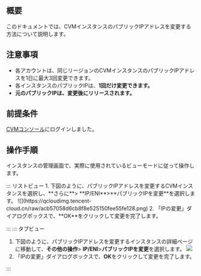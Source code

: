## 概要

このドキュメントでは、CVMインスタンスのパブリックIPアドレスを変更する方法について説明します。

## 注意事項
- 各アカウントは、同じリージョンのCVMインスタンスのパブリックIPアドレスを1日に最大3回変更できます。
- 各インスタンスのパブリックIPは、**1回だけ変更できます。**
- **元のパブリックIPは、変更後にリリースされます。**

##  前提条件

 [CVMコンソール](https://console.cloud.tencent.com/cvm/index)にログインしました。

## 操作手順
インスタンスの管理画面で、実際に使用されているビューモードに従って操作します。

<dx-tabs>
::: リストビュー
1. 下図のように、パブリックIPアドレスを変更するCVMインスタンスを選択し、**さらに**> **IP/ENI**>**パブリックIPを変更**を選択します。
![](https://qcloudimg.tencent-cloud.cn/raw/acb57058d6cb8f8e525150fee55fe128.png)
2. 「IPの変更」ダイアログボックスで、**OK**をクリックして変更を完了します。

:::
::: タブビュー
1. 下図のように、パブリックIPアドレスを変更するインスタンスの詳細ページに移動して、**その他の操作**> **IP/ENI**>**パブリックIPを変更**を選択します。
![](https://qcloudimg.tencent-cloud.cn/raw/8c3fc780ffc5a933caf792eeca5339ae.png)
2. 「IPの変更」ダイアログボックスで、**OK**をクリックして変更を完了します。


:::
</dx-tabs>








